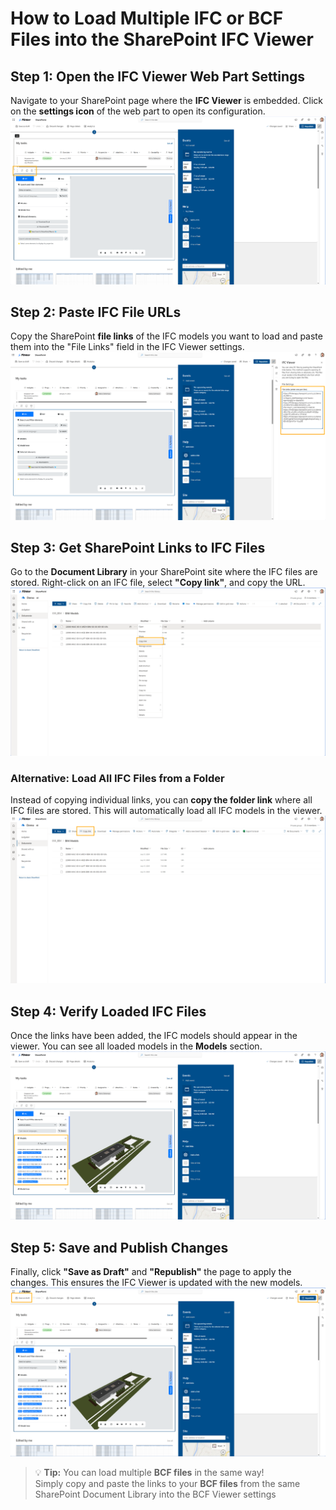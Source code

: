 
# How to Load Multiple IFC or BCF Files into the SharePoint IFC Viewer

## Step 1: Open the IFC Viewer Web Part Settings  
Navigate to your SharePoint page where the **IFC Viewer** is embedded. Click on the **settings icon** of the web part to open its configuration.  
![Open Settings]( /_media/open-settings-of-ifc-viewer-webpart-in-sharepoint.png)

## Step 2: Paste IFC File URLs  
Copy the SharePoint **file links** of the IFC models you want to load and paste them into the "File Links" field in the IFC Viewer settings.  
![Paste IFC File URLs]( /_media/paste-ifc-file-urls-from-same-sharepoint-site-document-library.png)

## Step 3: Get SharePoint Links to IFC Files  
Go to the **Document Library** in your SharePoint site where the IFC files are stored. Right-click on an IFC file, select **"Copy link"**, and copy the URL.  
![Copy Links]( /_media/copy-links-to-ifc-files-in-sharepoint-site.png)

### Alternative: Load All IFC Files from a Folder  
Instead of copying individual links, you can **copy the folder link** where all IFC files are stored. This will automatically load all IFC models in the viewer.  
![Copy Folder Link]( /_media/alternatively-copy-sharepoint-folder-of-ifc-files-to-load-all-ifc-files-into-the-sharepoint-ifc-viewer.png)

## Step 4: Verify Loaded IFC Files  
Once the links have been added, the IFC models should appear in the viewer. You can see all loaded models in the **Models** section.  
![Loaded IFC Files]( /_media/now-all-ifc-files-from-sharepoint-site-have-been-loaded.png)

## Step 5: Save and Publish Changes  
Finally, click **"Save as Draft"** and **"Republish"** the page to apply the changes. This ensures the IFC Viewer is updated with the new models.  
![Save and Publish]( /_media/as-last-step-save-and-publish-the-update-of-the-ifc-viewer-webpart-in-your-share-point-site.png)

> 💡 **Tip:** You can load multiple **BCF files** in the same way!  
> Simply copy and paste the links to your **BCF files** from the same SharePoint Document Library into the BCF Viewer settings
